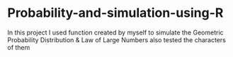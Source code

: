 # Probability-and-simulation-using-R
In this project I used function created by myself to simulate the Geometric Probability Distribution &amp; Law of Large Numbers also tested 
the characters of them
